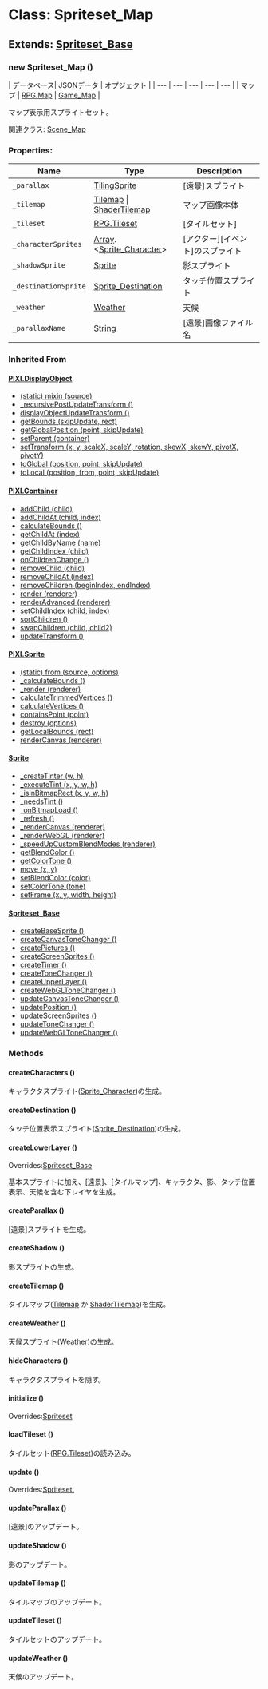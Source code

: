 # Class: Spriteset_Map

##  Extends: [Spriteset_Base](Spriteset_Base.md)

### new Spriteset_Map ()

| データベース| JSONデータ | オプジェクト |
| --- | --- | --- | --- | --- |
| マップ | [RPG.Map](RPG.Map.md) | [Game_Map](Game_Map.md) |

 マップ表示用スプライトセット。
 
 関連クラス: [Scene_Map](Scene_Map.md)


### Properties:

| Name | Type | Description |
| --- | --- | --- |
| `_parallax` | [TilingSprite](TilingSprite.md) | [遠景]スプライト |
| `_tilemap` | [Tilemap](Tilemap.md) \| [ShaderTilemap](ShaderTilemap.md) | マップ画像本体 |
| `_tileset` | [RPG.Tileset](RPG.Tileset.md) | [タイルセット] |
| `_characterSprites` | [Array](Array.md).&lt;[Sprite_Character](Sprite_Character.md)&gt; | [アクター][イベント]のスプライト |
| `_shadowSprite` | [Sprite](Sprite.md) |  影スプライト |
| `_destinationSprite` | [Sprite_Destination](Sprite_Destination.md) |  タッチ位置スプライト |
| `_weather` | [Weather](Weather.md) |  天候 |
| `_parallaxName` | [String](String.md) | [遠景]画像ファイル名 |


### Inherited From

#### [PIXI.DisplayObject](PIXI.DisplayObject.md)

* [(static) mixin (source)](PIXI.DisplayObject.md#static-mixin-source)
* [\_recursivePostUpdateTransform ()](PIXI.DisplayObject.md#_recursivepostupdatetransform-)
* [displayObjectUpdateTransform ()](PIXI.DisplayObject.md#displayobjectupdatetransform-)
* [getBounds (skipUpdate, rect)](PIXI.DisplayObject.md#getbounds-skipupdate-rect--pixirectangle)
* [getGlobalPosition (point, skipUpdate)](PIXI.DisplayObject.md#getglobalposition-point-skipupdate--pixipoint)
* [setParent (container)](PIXI.DisplayObject.md#setparent-container--pixicontainer)
* [setTransform (x, y, scaleX, scaleY, rotation, skewX, skewY, pivotX, pivotY)](PIXI.DisplayObject.md#settransform-x-y-scalex-scaley-rotation-skewx-skewy-pivotx-pivoty--pixidisplayobject)
* [toGlobal (position, point, skipUpdate)](PIXI.DisplayObject.md#toglobal-position-point-skipupdate--pixipoint)
* [toLocal (position, from, point, skipUpdate)](PIXI.DisplayObject.md#tolocal-position-from-point-skipupdate--pixipoint)

#### [PIXI.Container](PIXI.Container.md)

* [addChild (child) ](PIXI.Container.md#addchild-child--pixidisplayobject)
* [addChildAt (child, index)](PIXI.Container.md#addchildat-child-index--pixidisplayobject)
* [calculateBounds ()](PIXI.Container.md#calculatebounds-)
* [getChildAt (index)](PIXI.Container.md#getchildat-index--pixidisplayobject)
* [getChildByName (name)](PIXI.Container.md#getchildbyname-name--pixidisplayobject)
* [getChildIndex (child)](PIXI.Container.md#getchildindex-child--pixidisplayobject)
* [onChildrenChange ()](PIXI.Container.md#onchildrenchange-)
* [removeChild (child)](PIXI.Container.md#removechild-child--pixidisplayobject)
* [removeChildAt (index)](PIXI.Container.md#removechildat-index--pixidisplayobject)
* [removeChildren (beginIndex, endIndex)](PIXI.Container.md#removechildren-beginindex-endindex--arraypixidisplayobject)
* [render (renderer)](PIXI.Container.md#render-renderer)
* [renderAdvanced (renderer)](PIXI.Container.md#renderadvanced-renderer)
* [setChildIndex (child, index)](PIXI.Container.md#setchildindex-child-index)
* [sortChildren ()](PIXI.Container.md#sortchildren-)
* [swapChildren (child, child2)](PIXI.Container.md#swapchildren-child-child2)
* [updateTransform ()](PIXI.Container.md#updatetransform-)

#### [PIXI.Sprite](PIXI.Sprite.md)

* [(static) from (source, options)](PIXI.Sprite.md#static-from-source-options--pixisprite)
* [\_calculateBounds ()](PIXI.Sprite.md#_calculatebounds-)
* [\_render (renderer)](PIXI.Sprite.md#_render-renderer)
* [calculateTrimmedVertices ()](PIXI.Sprite.md#calculatetrimmedvertices-)
* [calculateVertices ()](PIXI.Sprite.md#calculatevertices-)
* [containsPoint (point)](PIXI.Sprite.md#containspoint-point--boolean)
* [destroy (options)](PIXI.Sprite.md#destroy-options)
* [getLocalBounds (rect)](PIXI.Sprite.md#getlocalbounds-rect--pixirectangle)
* [renderCanvas (renderer)](PIXI.Sprite.md#rendercanvas-renderer)

#### [Sprite](Sprite.md)

* [\_createTinter (w, h)](Sprite.md#_createtinter-w-h)
* [\_executeTint (x, y, w, h)](Sprite.md#_executetint-x-y-w-h)
* [\_isInBitmapRect (x, y, w, h)](Sprite.md#_isinbitmaprect-x-y-w-h--boolean)
* [\_needsTint ()](Sprite.md#_needstint---boolean)
* [\_onBitmapLoad ()](Sprite.md#_onbitmapload-)
* [\_refresh ()](Sprite.md#_refresh-)
* [\_renderCanvas (renderer)](Sprite.md#_rendercanvas-renderer)
* [\_renderWebGL (renderer)](Sprite.md#_renderwebgl-renderer)
* [\_speedUpCustomBlendModes (renderer)](Sprite.md#_speedupcustomblendmodes-renderer)
* [getBlendColor ()](Sprite.md#getblendcolor---array)
* [getColorTone ()](Sprite.md#getcolortone---array)
* [move (x, y)](Sprite.md#Sprite.md#move-x-y)
* [setBlendColor (color)](Sprite.md#setblendcolor-color)
* [setColorTone (tone)](Sprite.md#setcolortone-tone)
* [setFrame (x, y, width, height)](Sprite.md#setframe-x-y-width-height)

#### [Spriteset_Base](Spriteset_Base.md)

* [createBaseSprite ()](Spriteset_Base.md#createbasesprite-)
* [createCanvasToneChanger ()](Spriteset_Base.md#createcanvastonechanger-)
* [createPictures ()](Spriteset_Base.md#createpictures-)
* [createScreenSprites ()](Spriteset_Base.md#createscreensprites-)
* [createTimer ()](Spriteset_Base.md#createtimer-)
* [createToneChanger ()](Spriteset_Base.md#createtonechanger-)
* [createUpperLayer ()](Spriteset_Base.md#createupperlayer-)
* [createWebGLToneChanger ()](Spriteset_Base.md#createwebgltonechanger-)
* [updateCanvasToneChanger ()](Spriteset_Base.md#updatecanvastonechanger-)
* [updatePosition ()](Spriteset_Base.md#updateposition-)
* [updateScreenSprites ()](Spriteset_Base.md#updatescreensprites-)
* [updateToneChanger ()](Spriteset_Base.md#updatetonechanger-)
* [updateWebGLToneChanger ()](Spriteset_Base.md#updatewebgltonechanger-)


### Methods

#### createCharacters ()
キャラクタスプライト([Sprite_Character](Sprite_Character.md))の生成。


#### createDestination ()
タッチ位置表示スプライト([Sprite_Destination](Sprite_Destination.md))の生成。


#### createLowerLayer ()
Overrides:[Spriteset_Base](Spriteset_Base.md#createLowerLayer-)

基本スプライトに加え、[遠景]、[タイルマップ]、キャラクタ、影、タッチ位置表示、天候を含む下レイヤを生成。


#### createParallax ()
[遠景]スプライトを生成。


#### createShadow ()
影スプライトの生成。


#### createTilemap ()
タイルマップ([Tilemap](Tilemap.md) か [ShaderTilemap](ShaderTilemap.md))を生成。


#### createWeather ()
天候スプライト([Weather](Weather.md))の生成。


#### hideCharacters ()
キャラクタスプライトを隠す。


#### initialize ()
Overrides:[Spriteset](Spriteset.md#initialize-)


#### loadTileset ()
タイルセット([RPG.Tileset](RPG.Tileset.md))の読み込み。


#### update ()
Overrides:[Spriteset.](Spriteset.md#update-)


#### updateParallax ()
[遠景]のアップデート。


#### updateShadow ()
影のアップデート。


#### updateTilemap ()
タイルマップのアップデート。


#### updateTileset ()
タイルセットのアップデート。


#### updateWeather ()
天候のアップデート。


